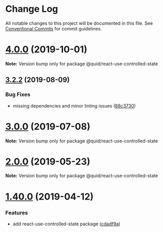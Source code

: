 # Change Log

All notable changes to this project will be documented in this file.
See [Conventional Commits](https://conventionalcommits.org) for commit guidelines.

# [4.0.0](https://github.com/quid/refraction/tree/master/packages/react-use-controlled-state/compare/v3.3.5...v4.0.0) (2019-10-01)

**Note:** Version bump only for package @quid/react-use-controlled-state





## [3.2.2](https://github.com/quid/refraction/tree/master/packages/react-use-controlled-state/compare/v3.2.1...v3.2.2) (2019-08-09)


### Bug Fixes

* missing dependencies and minor linting issues ([88c3730](https://github.com/quid/refraction/tree/master/packages/react-use-controlled-state/commit/88c3730))





# [3.0.0](https://github.com/quid/refraction/tree/master/packages/react-use-controlled-state/compare/v2.5.0...v3.0.0) (2019-07-08)

**Note:** Version bump only for package @quid/react-use-controlled-state





# [2.0.0](https://github.com/quid/refraction/tree/master/packages/react-use-controlled-state/compare/v1.40.1...v2.0.0) (2019-05-23)

**Note:** Version bump only for package @quid/react-use-controlled-state





# [1.40.0](https://github.com/quid/refraction/tree/master/packages/react-use-controlled-state/compare/v1.39.3...v1.40.0) (2019-04-12)


### Features

* add react-use-controlled-state package ([cdadf9a](https://github.com/quid/refraction/tree/master/packages/react-use-controlled-state/commit/cdadf9a))
